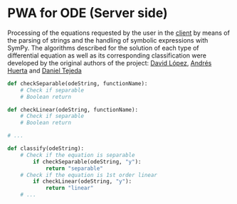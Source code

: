 # PWA for ODE (Server side)
Processing of the equations requested by the user in the [client](https://github.com/buronsuave/pwa-ode-project-client) by means of the parsing of strings and the handling of symbolic expressions with SymPy. The algorithms described for the solution of each type of differential equation as well as its corresponding classification were developed by the original authors of the project: [David López](https://github.com/buronsuave), [Andrés Huerta](https://github.com/AndresHv07) and [Daniel Tejeda](https://github.com/FGauss)

```python
def checkSeparable(odeString, functionName):
    # Check if separable
    # Boolean return 

def checkLinear(odeString, functionName):
    # Check if separable
    # Boolean return

# ...

def classify(odeString):    
    # Check if the equation is separable
        if checkSeparable(odeString, "y"):
            return "separable"
    # Check if the equation is 1st order linear
        if checkLinear(odeString, "y"):
            return "linear"
    # ...
```
